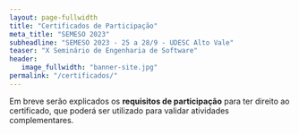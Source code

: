 ```yaml
---
layout: page-fullwidth
title: "Certificados de Participação"
meta_title: "SEMESO 2023"
subheadline: "SEMESO 2023 - 25 a 28/9 - UDESC Alto Vale"
teaser: "X Seminário de Engenharia de Software"
header:
   image_fullwidth: "banner-site.jpg"
permalink: "/certificados/"
---
```


Em breve serão explicados os **requisitos de participação** para ter direito ao certificado, que poderá ser utilizado para validar atividades complementares.